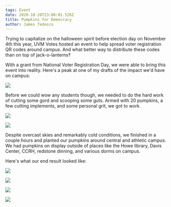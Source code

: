 ```yaml
---
tags: Event
date: 2020-10-28T23:08:01.526Z
title: Pumpkins for Democracy
author: James Tedesco
---
```

Trying to capitalize on the halloween spirit before election day on November
4th this year, UVM Votes hosted an event to help spread voter registration QR
codes around campus. And what better way to distribute these codes than on top
of jack-o-lanterns‽

With a grant from National Voter Registration Day, we were able to bring this event into reality. Here's a peak at one of my drafts of the impact we'd have on campus:

![](/assets/images/uploads/planningpumpkinsfordemocracy.png)

Before we could wow any students though, we needed to do the hard work of cutting some gord and scooping some guts. Armed with 20 pumpkins, a few cutting implements, and some personal grit, we got to work.

![](/assets/images/uploads/dsc_0001.jpg)

![](/assets/images/uploads/dsc_0021.jpg)

Despite overcast skies and remarkably cold conditions, we finished in a couple hours and planted our pumpkins around central and athletic campus. We had pumpkins on display outside of places like the Howe library, Davis Center, CCRH, redstone dinning, and various dorms on campus.

Here's what our end result looked like:

![](/assets/images/uploads/dsc_0025.jpg)

![](/assets/images/uploads/dsc_0054.jpg)

![](/assets/images/uploads/dsc_0057.jpg)

![](/assets/images/uploads/dsc_0041.jpg)